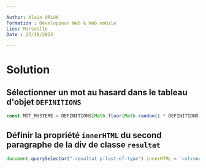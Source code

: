 ```yaml
---

Author: Alain ORLUK  
Formation : Développeur Web & Web mobile  
Lieu: Marseille
Date : 27/10/2023  

---
```

# **Solution**

## **Sélectionner un mot au hasard dans le tableau d'objet `DEFINITIONS`**

```js
const MOT_MYSTERE = DEFINITIONS[Math.floor(Math.random() * DEFINITIONS.length)].mot;
```

## **Définir la propriété `innerHTML` du second paragraphe de la div de classe `resultat`**

```js
document.querySelector(".resultat p:last-of-type").innerHTML = `<strong><em>${ARRAY_DEFINITIONS.find((item) => item.mot == MOT_MYSTERE).definition}<em></strong>`;
```
